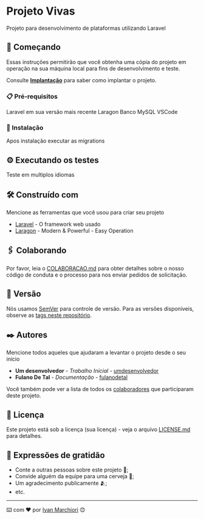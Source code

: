 # Projeto Vivas

Projeto para desenvolvimento de plataformas utilizando Laravel

## 🚀 Começando

Essas instruções permitirão que você obtenha uma cópia do projeto em operação na sua máquina local para fins de desenvolvimento e teste.

Consulte **[Implantação](#Instalação)** para saber como implantar o projeto.

### 📋 Pré-requisitos

Laravel em sua versão mais recente
Laragon 
Banco MySQL
VSCode

### 🔧 Instalação

Apos instalação executar as migrations

## ⚙️ Executando os testes

Teste em multiplos idiomas

## 🛠️ Construído com

Mencione as ferramentas que você usou para criar seu projeto

* [Laravel](https://laravel.com/) - O framework web usado 
* [Laragon](https://laragon.org/) - Modern & Powerful - Easy Operation


## 🖇️ Colaborando

Por favor, leia o [COLABORACAO.md](https://gist.github.com/ivanmarchiori) para obter detalhes sobre o nosso código de conduta e o processo para nos enviar pedidos de solicitação.

## 📌 Versão

Nós usamos [SemVer](http://semver.org/) para controle de versão. Para as versões disponíveis, observe as [tags neste repositório](https://github.com/suas/tags/do/projeto). 

## ✒️ Autores

Mencione todos aqueles que ajudaram a levantar o projeto desde o seu início

* **Um desenvolvedor** - *Trabalho Inicial* - [umdesenvolvedor](https://github.com/linkParaPerfil)
* **Fulano De Tal** - *Documentação* - [fulanodetal](https://github.com/linkParaPerfil)

Você também pode ver a lista de todos os [colaboradores](https://github.com/usuario/projeto/colaboradores) que participaram deste projeto.

## 📄 Licença

Este projeto está sob a licença (sua licença) - veja o arquivo [LICENSE.md](https://github.com/usuario/projeto/licenca) para detalhes.

## 🎁 Expressões de gratidão

* Conte a outras pessoas sobre este projeto 📢;
* Convide alguém da equipe para uma cerveja 🍺;
* Um agradecimento publicamente 🫂;
* etc.


---
⌨️ com ❤️ por [Ivan Marchiori](https://gist.github.com/ivanmarchiori) 😊
